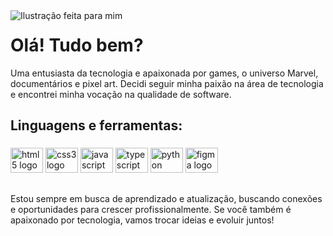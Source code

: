 <img src="https://user-images.githubusercontent.com/38868433/200930328-350cff5b-2d0b-44b2-b54e-13671376be80.png" align="left" alt="Ilustração feita para mim">

<p align="right"> 
<h1>Olá! Tudo bem?</h1>
<p>Uma entusiasta da tecnologia e apaixonada por games, o universo Marvel, documentários e pixel art. Decidi seguir minha paixão na área de tecnologia e encontrei minha vocação na qualidade de software.</p>

<h2 align="left">Linguagens e ferramentas:</h2>

###

<div align="left">
  <img src="https://cdn.jsdelivr.net/gh/devicons/devicon/icons/html5/html5-original.svg" height="40" width="52" alt="html5 logo"  />
  <img src="https://cdn.jsdelivr.net/gh/devicons/devicon/icons/css3/css3-original.svg" height="40" width="52" alt="css3 logo"  />
  <img src="https://cdn.jsdelivr.net/gh/devicons/devicon/icons/javascript/javascript-original.svg" height="40" width="52" alt="javascript logo"  />
  <img src="https://cdn.jsdelivr.net/gh/devicons/devicon/icons/typescript/typescript-original.svg" height="40" width="52" alt="typescript logo"  />
  <img src="https://cdn.jsdelivr.net/gh/devicons/devicon/icons/python/python-original.svg" height="40" width="52" alt="python logo"  />
  <img src="https://cdn.jsdelivr.net/gh/devicons/devicon/icons/figma/figma-original.svg" height="40" width="52" alt="figma logo"  />
</div>

###

##

<p align="left">
Estou sempre em busca de aprendizado e atualização, buscando conexões e oportunidades para crescer profissionalmente. Se você também é apaixonado por tecnologia, vamos trocar ideias e evoluir juntos!
</p>
